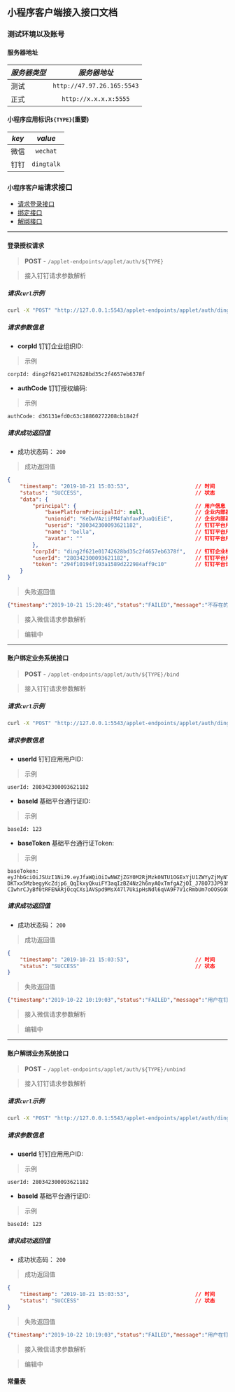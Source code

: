 ## 小程序客户端接入接口文档

### 测试环境以及账号

#### 服务器地址

| *服务器类型* | *服务器地址* |
| ----- | :--------: |
| 测试 | `http://47.97.26.165:5543`|
| 正式 | `http://x.x.x.x:5555` |


#### 小程序应用标识`${TYPE}`(重要)

| *key* | *value* |
| ----- | :--------: |
| 微信 | `wechat`|
| 钉钉 | `dingtalk` |



### `小程序客户端`请求接口


- [请求登录接口](#登录授权请求)
- [绑定接口](#账户绑定业务系统接口)
- [解绑接口](#账户解绑业务系统接口)

----

#### 登录授权请求
> **POST** - `/applet-endpoints/applet/auth/${TYPE}`   

> 接入钉钉请求参数解析

##### 请求`curl`示例

```sh
curl -X "POST" "http://127.0.0.1:5543/applet-endpoints/applet/auth/dingtalk?corpId=ding2f621e01742628bd35c2f4657eb6378f&authCode=d36131efd0c63c18860272208cb1842f"
```

##### 请求参数信息

- **corpId** 钉钉企业组织ID:

> 示例

```
corpId: ding2f621e01742628bd35c2f4657eb6378f
```
- **authCode** 钉钉授权编码:

> 示例

```
authCode: d36131efd0c63c18860272208cb1842f
```

##### 请求成功返回值

- 成功状态码： `200`

> 成功返回值
```json
{
	"timestamp": "2019-10-21 15:03:53",                     // 时间
	"status": "SUCCESS",                                    // 状态
	"data": {         
		"principal": {                                      // 用户信息（后期根据需求进扩充）
			"basePlatformPrincipalId": null,                // 企业内部基础平台绑定的用户唯一标识
			"unionid": "KeDwVAziiPM4fahfaxPJuaQiEiE",       // 企业内部基础平台绑定的用户唯一标识
			"userid": "280342300093621182",                 // 钉钉平台用户的唯一标识
			"name": "bella",                                // 钉钉平台用户名称
			"avatar": ""                                    // 钉钉平台用户头像
		},
		"corpId": "ding2f621e01742628bd35c2f4657eb6378f",   // 钉钉企业标识
		"userId": "280342300093621182",                     // 钉钉平台用户的唯一标识
		"token": "294f10194f193a1589d222984aff9c10"         // 钉钉平台请求Token
	}
}

```

> 失败返回值

```json
{"timestamp":"2019-10-21 15:20:46","status":"FAILED","message":"不存在的临时授权码"}
```




> 接入微信请求参数解析

> 编辑中


----
#### 账户绑定业务系统接口

> **POST** - `/applet-endpoints/applet/auth/${TYPE}/bind`   


> 接入钉钉请求参数解析

##### 请求`curl`示例

```sh
curl -X "POST" "http://127.0.0.1:5543/applet-endpoints/applet/auth/dingtalk/bind?userId=280342300093621182&baseId=1111&baseToken=1111"
```

##### 请求参数信息

- **userId** 钉钉应用用户ID:

> 示例

```
userId: 280342300093621182
```
- **baseId** 基础平台通行证ID:

> 示例

```
baseId: 123

``````
- **baseToken** 基础平台通行证Token:

> 示例

```
baseToken: eyJhbGciOiJSUzI1NiJ9.eyJfaWQiOiIwNWZjZGY0M2RjMzk0NTU1OGExYjU1ZWYyZjMyNTYxNCIsImRhdCI6Ik4vQmtqTkJBelh0Y04rZDdKRExrVU5OOWNXU2JQWDlId29hV0RYN1B1UElzZ1BSMlNvbS9JK09kWWpWK0hJS0pwWG9ja2Vvb1o3eVZ4a0YydnZweDJtTHA1YVJrOE5FanZrZyszbU8rZXczNmpoaEFkQ1YvVFhhTWNKQ1lqZDhCd1YrMW13T1pVdjJPVzhGZ2tPOERKVmo5bWhKeDMxZ0tIMUdPdmowanA4ST0iLCJpYXQiOjE1NjAyMzQxMzY4MjIsImV4cCI6MTU2MDg0MDE4MTgyMiwiYXVkIjpudWxsfQ.gMJO1D_qDrEOqty4lo1DrwdtZOslJiAUhATijMO6Tu8z8XYE7w6ehx0oF6IkRnYkV4LpvWZsFrex-DKTxx5MzbegyKcZdjp6_QqIkxyQkuiFY3aqIzBZ4Nz2h6nyAQxTmfgAZjOI_J78O73JP93NbsGrDkFYKLSyfyBhnZqRqIArCFJfRWVYZ5S72Lq3DNXv87HLi5l727oVhnapE3qpCDkXrwTertVf7DZmm0eI-CIwhrCJyBf0tRFENARjOcqCXs1AVSpd9MsX47l7UkipHsNdl6qVA9F7V1cRmbUm7oOOSGOOMfmYpfM0Gg6aWoBmttXhrAolGkIFcoFGzp2dyA
```

##### 请求成功返回值

- 成功状态码： `200`

> 成功返回值
```json
{
	"timestamp": "2019-10-21 15:03:53",                     // 时间
	"status": "SUCCESS"                                     // 状态
}

```

> 失败返回值

```json
{"timestamp":"2019-10-22 10:19:03","status":"FAILED","message":"用户在钉钉应用平台还未授权"}
```

> 接入微信请求参数解析

> 编辑中


----

#### 账户解绑业务系统接口
> **POST** - `/applet-endpoints/applet/auth/${TYPE}/unbind`   

> 接入钉钉请求参数解析

##### 请求`curl`示例

```sh
curl -X "POST" "http://127.0.0.1:5543/applet-endpoints/applet/auth/dingtalk/unbind?userId=280342300093621182&baseId=1111"
```

##### 请求参数信息

- **userId** 钉钉应用用户ID:

> 示例

```
userId: 280342300093621182
```
- **baseId** 基础平台通行证ID:

> 示例

```
baseId: 123

``````

##### 请求成功返回值

- 成功状态码： `200`

> 成功返回值
```json
{
	"timestamp": "2019-10-21 15:03:53",                     // 时间
	"status": "SUCCESS"                                     // 状态
}

```

> 失败返回值

```json
{"timestamp":"2019-10-22 10:19:03","status":"FAILED","message":"用户在钉钉应用平台还未授权"}
```

> 接入微信请求参数解析

> 编辑中

#### 常量表
